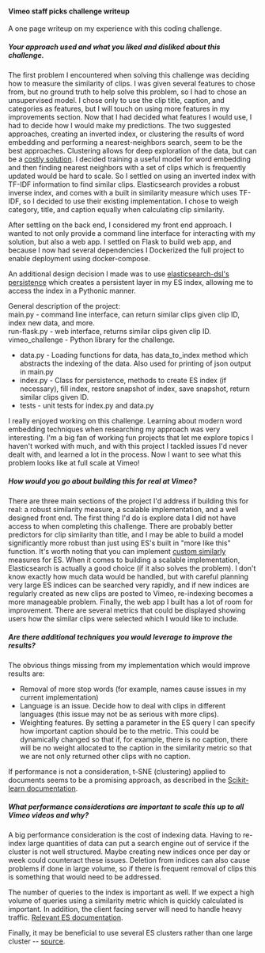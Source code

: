 #### Vimeo staff picks challenge writeup
A one page writeup on my experience with this coding challenge.

##### Your approach used and what you liked and disliked about this challenge.
The first problem I encountered when solving this challenge was deciding how to measure the similarity of
clips. I was given several features to chose from, but no ground truth to help solve this problem, so I had to chose
an unsupervised model. I chose only to use the clip title, caption, and categories as features, but I will 
touch on using more features in my improvements section. Now that I had decided what features I would use, I 
had to decide how I would make my predictions. The two suggested approaches, creating an inverted index, or clustering
the results of word embedding and performing a nearest-neighbors search, seem to be the best approaches. 
Clustering allows for deep exploration of the data, but can be a [costly solution](http://www.scikit-yb.org/en/latest/api/text/tsne.html). 
I decided training a useful model for word embedding and then finding nearest neighbors with a set of clips
which is frequently updated would be hard to scale. So I settled on using an inverted index with
TF-IDF information to find similar clips. Elasticsearch provides a robust inverse index, and comes with a built
in similarity measure which uses TF-IDF, so I decided to use their existing implementation. I chose to weigh
category, title, and caption equally when calculating clip similarity.    

After settling on the back end, I considered my front end approach. I wanted to not only provide a command line 
interface for interacting with my solution, but also a web app. I settled on Flask to build web app, and 
because I now had several dependencies I Dockerized the full project to enable deployment using docker-compose.  

An additional design decision I made was to use [elasticsearch-dsl's persistence](https://elasticsearch-dsl.readthedocs.io/en/latest/persistence.html)
which creates a persistent layer in my ES index, allowing me to access the index in a Pythonic manner.

General description of the project:  
main.py - command line interface, can return similar clips given clip ID, index new data, and more.  
run-flask.py - web interface, returns similar clips given clip ID.  
vimeo_challenge - Python library for the challenge. 
- data.py - Loading functions for data, has data_to_index method which abstracts the indexing of the data. Also used for
printing of json output in main.py
-  index.py - Class for persistence, methods to create ES index (if necessary), fill index, restore snapshot of index,
save snapshot, return similar clips given ID.
- tests - unit tests for index.py and data.py

I really enjoyed working on this challenge. Learning about modern word embedding techniques
when researching my approach was very interesting. I'm a big fan of working fun projects that 
let me explore topics I haven't worked with much, and with this project I tackled issues I'd 
never dealt with, and learned a lot in the process. Now I want to see what this problem 
looks like at full scale at Vimeo! 

##### How would you go about building this for real at Vimeo?
There are three main sections of the project I'd address if building this for real: a robust similarity
measure, a scalable implementation, and a well designed front end. The first
thing I'd do is explore data I did not have access to when completing this challenge. There are probably better
predictors for clip similarity than title, and I may be able to build a model significantly more robust than just
using ES's built in "more like this" function. It's worth noting that you can implement [custom similarly](https://www.elastic.co/guide/en/elasticsearch/reference/current/index-modules-similarity.html) measures 
for ES. When it comes to building a scalable implementation,
Elasticsearch is actually a good choice (if it also solves the problem). I don't know exactly how much data would 
be handled, but with careful planning very large ES indices can be searched very rapidly, and if new indices are 
regularly created as new clips are posted to Vimeo, re-indexing becomes a more manageable problem.
Finally, the web app
I built has a lot of room for improvement. There are several metrics that could be displayed showing users how
the similar clips were selected which I would like to include.

##### Are there additional techniques you would leverage to improve the results?
The obvious things missing from my implementation which would improve results are:
- Removal of more stop words (for example, names cause issues in my current implementation)
- Language is an issue. Decide how to deal with clips in different languages (this issue
may not be as serious with more clips).
- Weighting features. By setting a parameter in the ES query I can specify how important caption should be to the
metric. This could be dynamically changed so that if, for example, there is no caption, there will be no weight
allocated to the caption in the similarity metric so that we are not only returned other clips with no caption.

If performance is not a consideration, t-SNE (clustering) applied to documents
seems to be a promising approach, as described in the [Scikit-learn documentation](http://www.scikit-yb.org/en/latest/api/text/tsne.html).

##### What performance considerations are important to scale this up to all Vimeo videos and why?
A big performance consideration is the cost of indexing data. Having to re-index large quantities of data
can put a search engine out of service if the cluster is not well structured. Maybe creating new indices once per
day or week could counteract these issues. Deletion from indices can also cause problems if done in large volume,
so if there is frequent removal of clips this is something that would need to be addressed.

The number of queries to the index is important as well. If we expect a high volume of queries using a similarity
metric which is quickly calculated is important. In addition, the client facing server will need to handle heavy
traffic. [Relevant ES documentation](https://www.elastic.co/guide/en/elasticsearch/reference/current/tune-for-search-speed.html).

Finally, it may be beneficial to use several ES clusters rather than one large cluster -- [source](https://www.elastic.co/blog/multiple-elasticsearch-clusters).